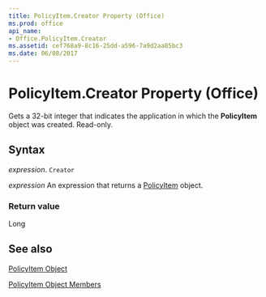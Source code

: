 ```yaml
---
title: PolicyItem.Creator Property (Office)
ms.prod: office
api_name:
- Office.PolicyItem.Creator
ms.assetid: cef768a9-8c16-25dd-a596-7a9d2aa85bc3
ms.date: 06/08/2017
---
```



# PolicyItem.Creator Property (Office)

Gets a 32-bit integer that indicates the application in which the  **PolicyItem** object was created. Read-only.


## Syntax

 _expression_. `Creator`

 _expression_ An expression that returns a [PolicyItem](./Office.PolicyItem.md) object.


### Return value

Long


## See also


[PolicyItem Object](Office.PolicyItem.md)



[PolicyItem Object Members](./overview/Library-Reference/policyitem-members-office.md)

